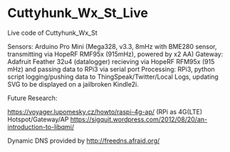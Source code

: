 # Cuttyhunk_Wx_St_Live
Live code of Cuttyhunk_Wx_St

Sensors: Arduino Pro Mini (Mega328, v3.3, 8mHz with BME280 sensor, transmitting via HopeRF RMF95x (915mHz), powered by x2 AA)
Gateway: Adafruit Feather 32u4 (datalogger) recieving via HopeRF RFM95x (915 mHz) and passing data to RPi3 via serial port
Processing: RPi3, python script logging/pushing data to ThingSpeak/Twitter/Local Logs, updating SVG to be displayed on a jailbroken Kindle2i.

Future Research: 

https://voyager.lupomesky.cz/howto/raspi-4g-ap/ (RPi as 4G(LTE) Hotspot/Gateway/AP
https://sigquit.wordpress.com/2012/08/20/an-introduction-to-libqmi/ 


Dynamic DNS provided by http://freedns.afraid.org/
